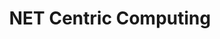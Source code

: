 ---
sitemap: false
robots: noindex
layout: subject
subjectCode: CSC367
title: "NET Centric Computing"
semester: "Sixth Semester"
permalink: /sixth-semester/net-centric-computing/
description: ""
resources:
  - title: 'Notes'
    items:
      - title: "NET Centric Computing Note"
        id: 1eIFMZhkQMwbZqhpsAb3_iqPWaLst6--W
---